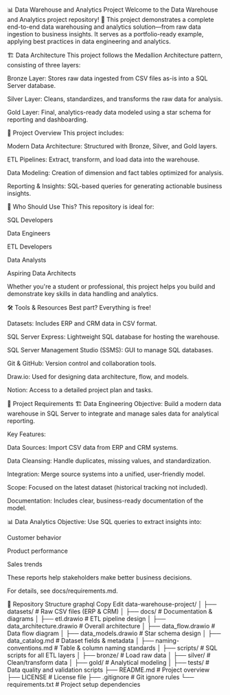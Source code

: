 📊 Data Warehouse and Analytics Project
Welcome to the Data Warehouse and Analytics project repository! 🚀
This project demonstrates a complete end-to-end data warehousing and analytics solution—from raw data ingestion to business insights. It serves as a portfolio-ready example, applying best practices in data engineering and analytics.

🏗️ Data Architecture
This project follows the Medallion Architecture pattern, consisting of three layers:

Bronze Layer: Stores raw data ingested from CSV files as-is into a SQL Server database.

Silver Layer: Cleans, standardizes, and transforms the raw data for analysis.

Gold Layer: Final, analytics-ready data modeled using a star schema for reporting and dashboarding.

📖 Project Overview
This project includes:

Modern Data Architecture: Structured with Bronze, Silver, and Gold layers.

ETL Pipelines: Extract, transform, and load data into the warehouse.

Data Modeling: Creation of dimension and fact tables optimized for analysis.

Reporting & Insights: SQL-based queries for generating actionable business insights.

🎯 Who Should Use This?
This repository is ideal for:

SQL Developers

Data Engineers

ETL Developers

Data Analysts

Aspiring Data Architects

Whether you're a student or professional, this project helps you build and demonstrate key skills in data handling and analytics.

🛠️ Tools & Resources
Best part? Everything is free!

Datasets: Includes ERP and CRM data in CSV format.

SQL Server Express: Lightweight SQL database for hosting the warehouse.

SQL Server Management Studio (SSMS): GUI to manage SQL databases.

Git & GitHub: Version control and collaboration tools.

Draw.io: Used for designing data architecture, flow, and models.

Notion: Access to a detailed project plan and tasks.

🚀 Project Requirements
🏗️ Data Engineering
Objective:
Build a modern data warehouse in SQL Server to integrate and manage sales data for analytical reporting.

Key Features:

Data Sources: Import CSV data from ERP and CRM systems.

Data Cleansing: Handle duplicates, missing values, and standardization.

Integration: Merge source systems into a unified, user-friendly model.

Scope: Focused on the latest dataset (historical tracking not included).

Documentation: Includes clear, business-ready documentation of the model.

📊 Data Analytics
Objective:
Use SQL queries to extract insights into:

Customer behavior

Product performance

Sales trends

These reports help stakeholders make better business decisions.

For details, see docs/requirements.md.

📁 Repository Structure
graphql
Copy
Edit
data-warehouse-project/
│
├── datasets/                       # Raw CSV files (ERP & CRM)
│
├── docs/                           # Documentation & diagrams
│   ├── etl.drawio                  # ETL pipeline design
│   ├── data_architecture.drawio    # Overall architecture
│   ├── data_flow.drawio            # Data flow diagram
│   ├── data_models.drawio          # Star schema design
│   ├── data_catalog.md             # Dataset fields & metadata
│   ├── naming-conventions.md       # Table & column naming standards
│
├── scripts/                        # SQL scripts for all ETL layers
│   ├── bronze/                     # Load raw data
│   ├── silver/                     # Clean/transform data
│   ├── gold/                       # Analytical modeling
│
├── tests/                          # Data quality and validation scripts
├── README.md                       # Project overview
├── LICENSE                         # License file
├── .gitignore                      # Git ignore rules
└── requirements.txt                # Project setup dependencies

